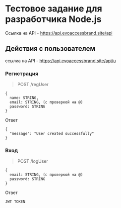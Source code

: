# Тестовое задание для разработчика Node.js
Ссылка на API - https://api.evoaccessbrand.site/api

## Действия с пользователем 
ссылка на API - https://api.evoaccessbrand.site/api/u

### Регистрация
> POST /regUser
```
{
  name: STRING, 
  email: STRING, (с проверкой на @)
  password: STRING
}
```
Ответ
```
{
  "message": "User created successfully"
}
```
### Вход
> POST /logUser
```
{
  email: STRING, (с проверкой на @)
  password: STRING
}
```
Ответ
```
JWT TOKEN
```
